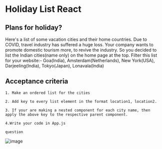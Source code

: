 # Holiday List React
## Plans for holiday?
Here's a list of some vacation cities and their home countries. Due to COVID, travel industry has suffered a huge loss. Your company wants to promote domestic tourism more, to revive the industry. So you decided to list the Indian cities(name only) on the home page at the top.
Filter this list for your website:-
Goa(India), Amsterdam(Netherlands), New York(USA), Darjeeling(India), Tokyo(Japan), Lonavala(India)

## Acceptance criteria

    1. Make an ordered list for the cities

    2. Add key to every list element in the format location1, location2.

    3. If your are making a nested component for each city name, then apply the above key to the respective parent component.

    4.Write your code in App.js

    question
    
![image](https://d3dyfaf3iutrxo.cloudfront.net/thumbnail/assignment/question/fa971de46f204f1d8a1e8f6e382c2d0f.png)
